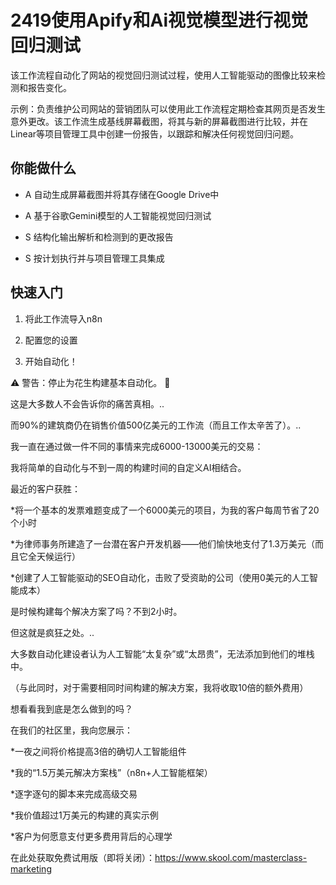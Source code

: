 # 2419使用Apify和Ai视觉模型进行视觉回归测试

该工作流程自动化了网站的视觉回归测试过程，使用人工智能驱动的图像比较来检测和报告变化。

示例：负责维护公司网站的营销团队可以使用此工作流程定期检查其网页是否发生意外更改。该工作流生成基线屏幕截图，将其与新的屏幕截图进行比较，并在Linear等项目管理工具中创建一份报告，以跟踪和解决任何视觉回归问题。

## 你能做什么

- A 自动生成屏幕截图并将其存储在Google Drive中

- A 基于谷歌Gemini模型的人工智能视觉回归测试

- S 结构化输出解析和检测到的更改报告

- S 按计划执行并与项目管理工具集成

## 快速入门

1.  将此工作流导入n8n

2.  配置您的设置

3.  开始自动化！

⚠️ 警告：停止为花生构建基本自动化。 🚫

这是大多数人不会告诉你的痛苦真相。..

而90%的建筑商仍在销售价值500亿美元的工作流（而且工作太辛苦了）。..

我一直在通过做一件不同的事情来完成6000-13000美元的交易：

我将简单的自动化与不到一周的构建时间的自定义AI相结合。

最近的客户获胜：

*将一个基本的发票难题变成了一个6000美元的项目，为我的客户每周节省了20个小时

*为律师事务所建造了一台潜在客户开发机器——他们愉快地支付了1.3万美元（而且它全天候运行）

*创建了人工智能驱动的SEO自动化，击败了受资助的公司（使用0美元的人工智能成本）

是时候构建每个解决方案了吗？不到2小时。

但这就是疯狂之处。..

大多数自动化建设者认为人工智能“太复杂”或“太昂贵”，无法添加到他们的堆栈中。

（与此同时，对于需要相同时间构建的解决方案，我将收取10倍的额外费用）

想看看我到底是怎么做到的吗？

在我们的社区里，我向您展示：

*一夜之间将价格提高3倍的确切人工智能组件

*我的“1.5万美元解决方案栈”（n8n+人工智能框架）

*逐字逐句的脚本来完成高级交易

*我价值超过1万美元的构建的真实示例

*客户为何愿意支付更多费用背后的心理学

在此处获取免费试用版（即将关闭）：https://www.skool.com/masterclass-marketing

